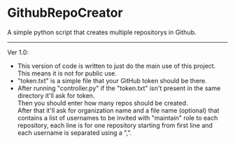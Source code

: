 # GithubRepoCreator
A simple python script that creates multiple repositorys in Github. 

----
Ver 1.0:<br>
- This version of code is written to just do the main use of this project. This means it is not for public use.
- "token.txt" is a simple file that your GitHub token should be there.
- After running "controller.py" if the "token.txt" isn't present in the same directory it'll ask for token. <br>
Then you should enter how many repos should be created. <br>
After that it'll ask for organization name and a file name (optional) that contains a list of usernames to be
invited with "maintain" role to each repository, each line is for one repository starting from first line and 
each username is separated using a ",".